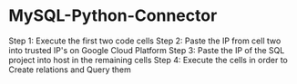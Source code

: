 # MySQL-Python-Connector 

Step 1: Execute the first two code cells 
Step 2: Paste the IP from cell two into trusted IP's on Google Cloud Platform 
Step 3: Paste the IP of the SQL project into host in the remaining cells 
Step 4: Execute the cells in order to Create relations and Query them

